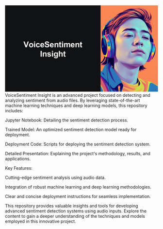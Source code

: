 ![image alt](https://github.com/Hamza-Ziaa/VoiceSentiment-Insight/blob/6d89fe457fb86646e335a7c1a63418e77dddc322/Project_Name.JPG)
VoiceSentiment Insight is an advanced project focused on detecting and analyzing sentiment from audio files. By leveraging state-of-the-art machine learning techniques and deep learning models, this repository includes:

Jupyter Notebook: Detailing the sentiment detection process.

Trained Model: An optimized sentiment detection model ready for deployment.

Deployment Code: Scripts for deploying the sentiment detection system.

Detailed Presentation: Explaining the project's methodology, results, and applications.

Key Features:

Cutting-edge sentiment analysis using audio data.

Integration of robust machine learning and deep learning methodologies.

Clear and concise deployment instructions for seamless implementation.

This repository provides valuable insights and tools for developing advanced sentiment detection systems using audio inputs. Explore the content to gain a deeper understanding of the techniques and models employed in this innovative project.
